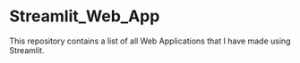 # Streamlit_Web_App
This repository contains a list of all Web Applications that I have made using Streamlit.
